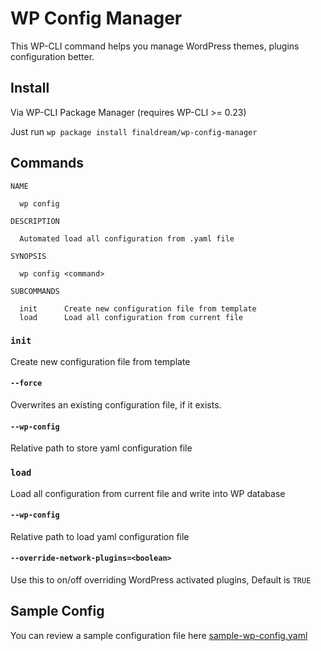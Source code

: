 # WP Config Manager

This WP-CLI command helps you manage WordPress themes, plugins configuration better.

## Install

Via WP-CLI Package Manager (requires WP-CLI >= 0.23)

Just run `wp package install finaldream/wp-config-manager`

## Commands

```
NAME

  wp config

DESCRIPTION

  Automated load all configuration from .yaml file

SYNOPSIS

  wp config <command>

SUBCOMMANDS

  init      Create new configuration file from template
  load      Load all configuration from current file
```

### `init`

Create new configuration file from template

#### `--force`
Overwrites an existing configuration file, if it exists.

#### `--wp-config`
Relative path to store yaml configuration file

### `load`

Load all configuration from current file and write into WP database

#### `--wp-config`
Relative path to load yaml configuration file

#### `--override-network-plugins=<boolean>`
Use this to on/off overriding WordPress activated plugins, Default is `TRUE`

## Sample Config

You can review a sample configuration file here [sample-wp-config.yaml](sample-wp-config.yaml)
